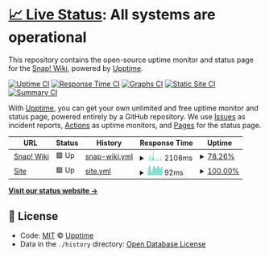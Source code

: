 # [📈 Live Status](https://snapwiki.github.io/SnapWikiUptime): <!--live status--> **All systems are operational**

This repository contains the open-source uptime monitor and status page for the [Snap! Wiki](https://snapwiki.miraheze.org), powered by [Upptime](https://github.com/SnapWikiUptime/SnapWikiUptime).

[![Uptime CI](https://github.com/snapwiki/SnapWikiUptime/workflows/Uptime%20CI/badge.svg)](https://github.com/snapwiki/SnapWikiUptime/actions?query=workflow%3A%22Uptime+CI%22)
[![Response Time CI](https://github.com/snapwiki/SnapWikiUptime/workflows/Response%20Time%20CI/badge.svg)](https://github.com/snapwiki/SnapWikiUptime/actions?query=workflow%3A%22Response+Time+CI%22)
[![Graphs CI](https://github.com/snapwiki/SnapWikiUptime/workflows/Graphs%20CI/badge.svg)](https://github.com/snapwiki/SnapWikiUptime/actions?query=workflow%3A%22Graphs+CI%22)
[![Static Site CI](https://github.com/snapwiki/SnapWikiUptime/workflows/Static%20Site%20CI/badge.svg)](https://github.com/snapwiki/SnapWikiUptime/actions?query=workflow%3A%22Static+Site+CI%22)
[![Summary CI](https://github.com/snapwiki/SnapWikiUptime/workflows/Summary%20CI/badge.svg)](https://github.com/snapwiki/SnapWikiUptime/actions?query=workflow%3A%22Summary+CI%22)

With [Upptime](https://upptime.js.org), you can get your own unlimited and free uptime monitor and status page, powered entirely by a GitHub repository. We use [Issues](https://github.com/snapwiki/SnapWikiUptime/issues) as incident reports, [Actions](https://github.com/snapwiki/SnapWikiUptime/actions) as uptime monitors, and [Pages](https://snapwiki.github.io/SnapWikiUptime) for the status page.

<!--start: status pages-->
<!-- This summary is generated by Upptime (https://github.com/upptime/upptime) -->
<!-- Do not edit this manually, your changes will be overwritten -->
<!-- prettier-ignore -->
| URL | Status | History | Response Time | Uptime |
| --- | ------ | ------- | ------------- | ------ |
| <img alt="" src="https://icons.duckduckgo.com/ip3/snapwiki.miraheze.org.ico" height="13"> [Snap! Wiki](https://snapwiki.miraheze.org) | 🟩 Up | [snap-wiki.yml](https://github.com/snapwiki/SnapWikiUptime/commits/HEAD/history/snap-wiki.yml) | <details><summary><img alt="Response time graph" src="./graphs/snap-wiki/response-time-week.png" height="20"> 2108ms</summary><br><a href="https://snapwiki.github.io/SnapWikiUptime/history/snap-wiki"><img alt="Response time 1091" src="https://img.shields.io/endpoint?url=https%3A%2F%2Fraw.githubusercontent.com%2Fsnapwiki%2FSnapWikiUptime%2FHEAD%2Fapi%2Fsnap-wiki%2Fresponse-time.json"></a><br><a href="https://snapwiki.github.io/SnapWikiUptime/history/snap-wiki"><img alt="24-hour response time 1789" src="https://img.shields.io/endpoint?url=https%3A%2F%2Fraw.githubusercontent.com%2Fsnapwiki%2FSnapWikiUptime%2FHEAD%2Fapi%2Fsnap-wiki%2Fresponse-time-day.json"></a><br><a href="https://snapwiki.github.io/SnapWikiUptime/history/snap-wiki"><img alt="7-day response time 2108" src="https://img.shields.io/endpoint?url=https%3A%2F%2Fraw.githubusercontent.com%2Fsnapwiki%2FSnapWikiUptime%2FHEAD%2Fapi%2Fsnap-wiki%2Fresponse-time-week.json"></a><br><a href="https://snapwiki.github.io/SnapWikiUptime/history/snap-wiki"><img alt="30-day response time 1329" src="https://img.shields.io/endpoint?url=https%3A%2F%2Fraw.githubusercontent.com%2Fsnapwiki%2FSnapWikiUptime%2FHEAD%2Fapi%2Fsnap-wiki%2Fresponse-time-month.json"></a><br><a href="https://snapwiki.github.io/SnapWikiUptime/history/snap-wiki"><img alt="1-year response time 1248" src="https://img.shields.io/endpoint?url=https%3A%2F%2Fraw.githubusercontent.com%2Fsnapwiki%2FSnapWikiUptime%2FHEAD%2Fapi%2Fsnap-wiki%2Fresponse-time-year.json"></a></details> | <details><summary><a href="https://snapwiki.github.io/SnapWikiUptime/history/snap-wiki">78.26%</a></summary><a href="https://snapwiki.github.io/SnapWikiUptime/history/snap-wiki"><img alt="All-time uptime 99.72%" src="https://img.shields.io/endpoint?url=https%3A%2F%2Fraw.githubusercontent.com%2Fsnapwiki%2FSnapWikiUptime%2FHEAD%2Fapi%2Fsnap-wiki%2Fuptime.json"></a><br><a href="https://snapwiki.github.io/SnapWikiUptime/history/snap-wiki"><img alt="24-hour uptime 100.00%" src="https://img.shields.io/endpoint?url=https%3A%2F%2Fraw.githubusercontent.com%2Fsnapwiki%2FSnapWikiUptime%2FHEAD%2Fapi%2Fsnap-wiki%2Fuptime-day.json"></a><br><a href="https://snapwiki.github.io/SnapWikiUptime/history/snap-wiki"><img alt="7-day uptime 78.26%" src="https://img.shields.io/endpoint?url=https%3A%2F%2Fraw.githubusercontent.com%2Fsnapwiki%2FSnapWikiUptime%2FHEAD%2Fapi%2Fsnap-wiki%2Fuptime-week.json"></a><br><a href="https://snapwiki.github.io/SnapWikiUptime/history/snap-wiki"><img alt="30-day uptime 94.93%" src="https://img.shields.io/endpoint?url=https%3A%2F%2Fraw.githubusercontent.com%2Fsnapwiki%2FSnapWikiUptime%2FHEAD%2Fapi%2Fsnap-wiki%2Fuptime-month.json"></a><br><a href="https://snapwiki.github.io/SnapWikiUptime/history/snap-wiki"><img alt="1-year uptime 99.47%" src="https://img.shields.io/endpoint?url=https%3A%2F%2Fraw.githubusercontent.com%2Fsnapwiki%2FSnapWikiUptime%2FHEAD%2Fapi%2Fsnap-wiki%2Fuptime-year.json"></a></details>
| <img alt="" src="https://icons.duckduckgo.com/ip3/snapwiki.github.io.ico" height="13"> [Site](https://snapwiki.github.io) | 🟩 Up | [site.yml](https://github.com/snapwiki/SnapWikiUptime/commits/HEAD/history/site.yml) | <details><summary><img alt="Response time graph" src="./graphs/site/response-time-week.png" height="20"> 92ms</summary><br><a href="https://snapwiki.github.io/SnapWikiUptime/history/site"><img alt="Response time 106" src="https://img.shields.io/endpoint?url=https%3A%2F%2Fraw.githubusercontent.com%2Fsnapwiki%2FSnapWikiUptime%2FHEAD%2Fapi%2Fsite%2Fresponse-time.json"></a><br><a href="https://snapwiki.github.io/SnapWikiUptime/history/site"><img alt="24-hour response time 117" src="https://img.shields.io/endpoint?url=https%3A%2F%2Fraw.githubusercontent.com%2Fsnapwiki%2FSnapWikiUptime%2FHEAD%2Fapi%2Fsite%2Fresponse-time-day.json"></a><br><a href="https://snapwiki.github.io/SnapWikiUptime/history/site"><img alt="7-day response time 92" src="https://img.shields.io/endpoint?url=https%3A%2F%2Fraw.githubusercontent.com%2Fsnapwiki%2FSnapWikiUptime%2FHEAD%2Fapi%2Fsite%2Fresponse-time-week.json"></a><br><a href="https://snapwiki.github.io/SnapWikiUptime/history/site"><img alt="30-day response time 233" src="https://img.shields.io/endpoint?url=https%3A%2F%2Fraw.githubusercontent.com%2Fsnapwiki%2FSnapWikiUptime%2FHEAD%2Fapi%2Fsite%2Fresponse-time-month.json"></a><br><a href="https://snapwiki.github.io/SnapWikiUptime/history/site"><img alt="1-year response time 116" src="https://img.shields.io/endpoint?url=https%3A%2F%2Fraw.githubusercontent.com%2Fsnapwiki%2FSnapWikiUptime%2FHEAD%2Fapi%2Fsite%2Fresponse-time-year.json"></a></details> | <details><summary><a href="https://snapwiki.github.io/SnapWikiUptime/history/site">100.00%</a></summary><a href="https://snapwiki.github.io/SnapWikiUptime/history/site"><img alt="All-time uptime 100.00%" src="https://img.shields.io/endpoint?url=https%3A%2F%2Fraw.githubusercontent.com%2Fsnapwiki%2FSnapWikiUptime%2FHEAD%2Fapi%2Fsite%2Fuptime.json"></a><br><a href="https://snapwiki.github.io/SnapWikiUptime/history/site"><img alt="24-hour uptime 100.00%" src="https://img.shields.io/endpoint?url=https%3A%2F%2Fraw.githubusercontent.com%2Fsnapwiki%2FSnapWikiUptime%2FHEAD%2Fapi%2Fsite%2Fuptime-day.json"></a><br><a href="https://snapwiki.github.io/SnapWikiUptime/history/site"><img alt="7-day uptime 100.00%" src="https://img.shields.io/endpoint?url=https%3A%2F%2Fraw.githubusercontent.com%2Fsnapwiki%2FSnapWikiUptime%2FHEAD%2Fapi%2Fsite%2Fuptime-week.json"></a><br><a href="https://snapwiki.github.io/SnapWikiUptime/history/site"><img alt="30-day uptime 100.00%" src="https://img.shields.io/endpoint?url=https%3A%2F%2Fraw.githubusercontent.com%2Fsnapwiki%2FSnapWikiUptime%2FHEAD%2Fapi%2Fsite%2Fuptime-month.json"></a><br><a href="https://snapwiki.github.io/SnapWikiUptime/history/site"><img alt="1-year uptime 100.00%" src="https://img.shields.io/endpoint?url=https%3A%2F%2Fraw.githubusercontent.com%2Fsnapwiki%2FSnapWikiUptime%2FHEAD%2Fapi%2Fsite%2Fuptime-year.json"></a></details>

<!--end: status pages-->

[**Visit our status website →**](https://snapwiki.github.io/SnapWikiUptime)

## 📄 License

- Code: [MIT](./LICENSE) © [Upptime](https://Upptime.js.org)
- Data in the `./history` directory: [Open Database License](https://opendatacommons.org/licenses/odbl/1-0/)
